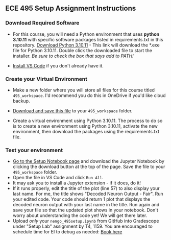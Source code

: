 ## ECE 495 Setup Assignment Instructions

### Download Required Software

- For this course, you will need a Python environment that uses **python 3.10.11** with specific software packages listed in requirements.txt in this repository. [Download Python 3.10.11](https://www.python.org/ftp/python/3.10.11/python-3.10.11-amd64.exe) - This link will download the *.exe file for Python 3.10.11. Double click the downloaded file to start the installer. *Be sure to check the box that says add to PATH!*

- [Install VS Code](https://code.visualstudio.com/download) if you don't already have it.

### Create your Virtual Environment

- Make a new folder where you will store all files for this course titled `495_workspace`. I'd recommend you do this in OneDrive if you'd like cloud backup.

- [Download and save this file](_static/requirements.txt) to your `495_workspace` folder.

- Create a virtual environment using Python 3.10.11. The process to do so is to create a new environment using Python 3.10.11, activate the new environment, then download the packages using the requirements.txt file. 
  
### Test your environment

- [Go to the Setup Notebook page](../nengo_495setup.ipynb) and download the Jupyter Notebook by clicking the download button at the top of the page. Save the file to your `495_workspace` folder. 
- Open the file in VS Code and click `Run All`. 
- It may ask you to install a Jupyter extension - if it does, do it! 
- If it runs properly, edit the title of the plot (line 57) to also display your last name. For me, the title shows "Decoded Neuron Output - Fair". Run your edited code. Your code should return 1 plot that displays the decoded neuron output with your last name in the title. Run again and save your file so that the updated plot shows in your notebook. Don't worry about understanding the code yet! We will get there later.
- Upload _only_ your `nengo_495setup.ipynb` from GitHub into Gradescope under "Setup Lab" assignment by T4, 1159. You are encouraged to schedule time for EI to debug as needed: [Book here](https://outlook.office.com/bookwithme/user/94f514961fa3476ab9598d4a2173d076@afacademy.af.edu?anonymous&ep=plink)
